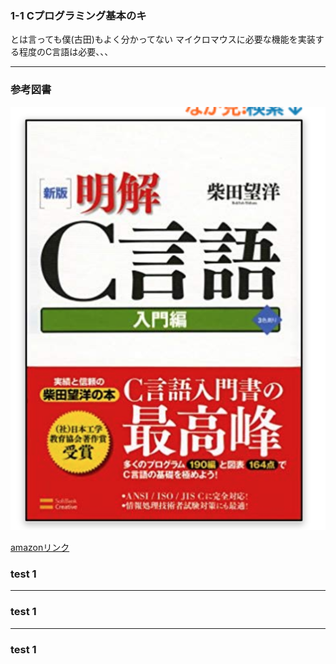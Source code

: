 
### 1-1 Cプログラミング基本のキ

とは言っても僕(古田)もよく分かってない
マイクロマウスに必要な機能を実装する程度のC言語は必要、、、

---

### 参考図書

![画像](images/明解C言語表紙.png)

[amazonリンク](amazon.co.jp/新版-明解C言語-入門編-柴田望洋/dp/4797327928/ref=sr_1_20?__mk_ja_JP=カタカナ&keywords=明解C言語&qid=1576245256&sr=8-20)

### test 1

---

### test 1

---
### test 1
